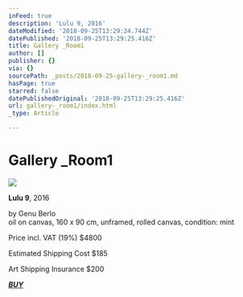 ```yaml
---
inFeed: true
description: 'Lulu 9, 2016'
dateModified: '2018-09-25T13:29:24.744Z'
datePublished: '2018-09-25T13:29:25.416Z'
title: Gallery _Room1
author: []
publisher: {}
via: {}
sourcePath: _posts/2018-09-25-gallery-_room1.md
hasPage: true
starred: false
datePublishedOriginal: '2018-09-25T13:29:25.416Z'
url: gallery-_room1/index.html
_type: Article

---
```

# Gallery \_Room1
![](https://the-grid-user-content.s3-us-west-2.amazonaws.com/7e484d03-84f0-4c89-8465-b927a021b9c6.jpg)

**Lulu 9**, 2016

by Genu Berlo  
oil on canvas, 160 x 90 cm, unframed, rolled canvas, condition: mint

Price incl. VAT (19%) $4800

Estimated Shipping Cost $185

Art Shipping Insurance $200

_**[BUY][0]**_

[0]: https://squareup.com/store/berlo/item/lulu